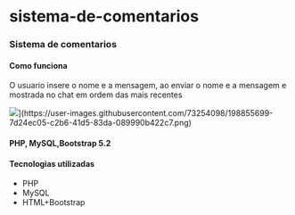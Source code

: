 # sistema-de-comentarios
<h3>Sistema de comentarios</h3>
<h4>Como funciona</h4>
 <p>O usuario insere o nome e a mensagem, ao enviar o nome e a mensagem e mostrada no chat em ordem das mais recentes </p>
<img src="https://user-images.githubusercontent.com/73254098/198855699-7d24ec05-c2b6-41d5-83da-089990b422c7.png">](https://user-images.githubusercontent.com/73254098/198855699-7d24ec05-c2b6-41d5-83da-089990b422c7.png)
<h4>PHP, MySQL,Bootstrap 5.2</h4>
<h4>Tecnologias utilizadas</h4>
<ul>
 <li>PHP</li>
 <li>MySQL</li>
 <li>HTML+Bootstrap</li>
</ul>
